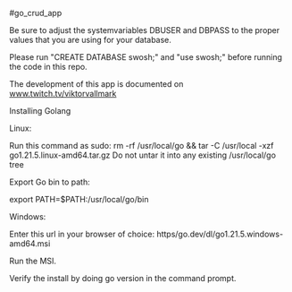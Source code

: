 #go_crud_app


Be sure to adjust the systemvariables DBUSER and DBPASS to the proper values that you are using for your database. 

Please run "CREATE DATABASE swosh;" and "use swosh;" before running the code in this repo.

The development of this app is documented on www.twitch.tv/viktorvallmark


Installing Golang

Linux:

Run this command as sudo:  rm -rf /usr/local/go && tar -C /usr/local -xzf go1.21.5.linux-amd64.tar.gz
Do not untar it into any existing /usr/local/go tree

Export Go bin to path:

export PATH=$PATH:/usr/local/go/bin

Windows:

Enter this url in your browser of choice: https/go.dev/dl/go1.21.5.windows-amd64.msi

Run the MSI.

Verify the install by doing go version in the command prompt.
